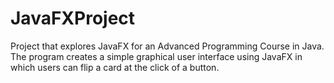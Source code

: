 # JavaFXProject
Project that explores JavaFX for an Advanced Programming Course in Java. The program creates a simple graphical user interface using JavaFX in which users can flip a card at the click of a button. 

